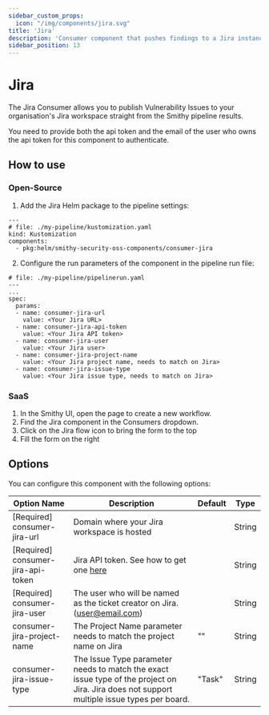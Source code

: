 ```yaml
---
sidebar_custom_props:
  icon: "/img/components/jira.svg"
title: 'Jira'
description: 'Consumer component that pushes findings to a Jira instance.'
sidebar_position: 13
---
```


# Jira

The Jira Consumer allows you to publish Vulnerability Issues to your
organisation's Jira workspace straight from the Smithy pipeline results.

You need to provide both the api token and the email of the user who owns the api token for this component to
authenticate.

## How to use

### Open-Source

1. Add the Jira Helm package to the pipeline settings:

```
---
# file: ./my-pipeline/kustomization.yaml
kind: Kustomization
components:
  - pkg:helm/smithy-security-oss-components/consumer-jira
```

2. Configure the run parameters of the component in the pipeline run file:

```
# file: ./my-pipeline/pipelinerun.yaml
---
...
spec:
  params:
  - name: consumer-jira-url
    value: <Your Jira URL>
  - name: consumer-jira-api-token
    value: <Your Jira API token>
  - name: consumer-jira-user
    value: <Your Jira user>
  - name: consumer-jira-project-name
    value: <Your Jira project name, needs to match on Jira>
  - name: consumer-jira-issue-type
    value: <Your Jira issue type, needs to match on Jira>
```

### SaaS

1. In the Smithy UI, open the page to create a new workflow.
2. Find the Jira component in the Consumers dropdown.
3. Click on the Jira flow icon to bring the form to the top
4. Fill the form on the right

## Options

You can configure this component with the following options:

| Option Name                        | Description                                                                                                                                   | Default | Type   |
|------------------------------------|-----------------------------------------------------------------------------------------------------------------------------------------------|---------|--------|
| [Required] consumer-jira-url       | Domain where your Jira workspace is hosted                                                                                                    |         | String |
| [Required] consumer-jira-api-token | Jira API token. See how to get one [here](https://support.atlassian.com/atlassian-account/docs/manage-api-tokens-for-your-atlassian-account/) |         | String |
| [Required] consumer-jira-user      | The user who will be named as the ticket creator on Jira. (user@email.com)                                                                    |         | String |
| consumer-jira-project-name         | The Project Name parameter needs to match the project name on Jira                                                                            | ""      | String |
| consumer-jira-issue-type           | The Issue Type parameter needs to match the exact issue type of the project on Jira. Jira does not support multiple issue types per board.    | "Task"  | String |